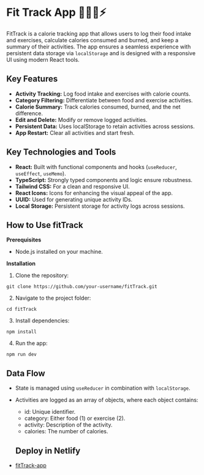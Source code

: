 # Fit Track App 🍏🏃‍♂️⚡️

FitTrack is a calorie tracking app that allows users to log their food intake and exercises, calculate calories consumed and burned, and keep a summary of their activities. The app ensures a seamless experience with persistent data storage via `localStorage` and is designed with a responsive UI using modern React tools.

## Key Features

- **Activity Tracking:** Log food intake and exercises with calorie counts.
- **Category Filtering:** Differentiate between food and exercise activities.
- **Calorie Summary:** Track calories consumed, burned, and the net difference.
- **Edit and Delete:** Modify or remove logged activities.
- **Persistent Data:** Uses localStorage to retain activities across sessions.
- **App Restart:** Clear all activities and start fresh.

## Key Technologies and Tools

- **React:** Built with functional components and hooks (`useReducer`, `useEffect`, `useMemo`).
- **TypeScript:** Strongly typed components and logic ensure robustness.
- **Tailwind CSS:** For a clean and responsive UI.
- **React Icons:** Icons for enhancing the visual appeal of the app.
- **UUID:** Used for generating unique activity IDs.
- **Local Storage:** Persistent storage for activity logs across sessions.

## How to Use fitTrack

**Prerequisites**
- Node.js installed on your machine.

**Installation**
1. Clone the repository:
```
git clone https://github.com/your-username/fitTrack.git
````

2. Navigate to the project folder:
```
cd fitTrack
```

3. Install dependencies:  
```
npm install
```

4. Run the app:
```
npm run dev
```

## Data Flow

- State is managed using `useReducer` in combination with `localStorage`.
- Activities are logged as an array of objects, where each object contains:
  - id: Unique identifier.
  - category: Either food (1) or exercise (2).
  - activity: Description of the activity.
  - calories: The number of calories.

  ## Deploy in Netlify
- [fitTrack-app](https://fittracker0.netlify.app/)
